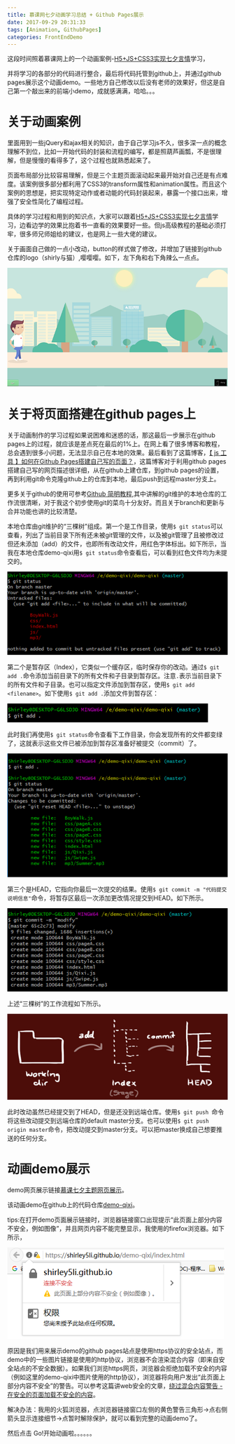 ```yaml
---
title: 慕课网七夕动画学习总结 + Github Pages展示
date: 2017-09-29 20:31:33
tags: [Animation, GithubPages]
categories: FrontEndDemo
---
```

这段时间照着慕课网上的一个动画案例-[H5+JS+CSS3实现七夕言情](http://www.imooc.com/learn/453)学习，
<!--more-->
并将学习的各部分的代码进行整合，最后将代码托管到github上，并通过github pages展示这个动画demo。一些地方自己修改以后没有老师的效果好，但这是自己第一个敲出来的前端小demo，成就感满满，哈哈。。。

# 关于动画案例 #

里面用到一些jQuery和ajax相关的知识，由于自己学习js不久，很多深一点的概念理解不到位，比如一开始代码的封装和流程的编写，都是照葫芦画瓢，不是很理解，但是慢慢的看得多了，这个过程也就熟悉起来了。

页面布局部分比较容易理解，但是三个主题页面滚动起来最开始对自己还是有点难度。该案例很多部分都利用了CSS3的transform属性和animation属性。而且这个案例的思想是，把实现特定动作或者动能的代码封装起来，暴露一个接口出来，增强了安全性简化了编程过程。

具体的学习过程和用到的知识点，大家可以跟着[H5+JS+CSS3实现七夕言情](http://www.imooc.com/learn/453)学习，边看边学的效果比抱着书一直看的效果要好一些。但js高级教程的基础必须打牢，很多师兄师姐给的建议，也是网上一些大佬的建议。

关于画面自己做的一点小改动，button的样式做了修改，并增加了链接到github仓库的logo（shirly与猫）,嘤嘤嘤。如下，左下角和右下角辣么一点点。

![1](/images/demo-qixi/1.png)


# 关于将页面搭建在github pages上 #

关于动画制作的学习过程如果说困难和迷惑的话，那这最后一步展示在github pages上的过程，就应该是差点死在最后的1%上。在网上看了很多博客和教程，总会遇到很多小问题，无法显示自己在本地的效果。最后看到了这篇博客，[【 js 工具 】如何在Github Pages搭建自己写的页面？](http://www.cnblogs.com/lijiayi/p/githubpages.html)，这篇博客对于利用github pages搭建自己写的网页描述很详细，从在github上建仓库，到github pages的设置，再到利用git命令克隆github上的仓库到本地，最后push到远程master分支上。

更多关于github的使用可参考[Github 简明教程](http://www.runoob.com/w3cnote/git-guide.html),其中讲解的git维护的本地仓库的工作流很清晰，对于我这个初步使用git的菜鸟十分友好。而且关于branch和更新与合并功能也讲的比较清楚。

本地仓库由git维护的“三棵树”组成。第一个是工作目录，使用`$ git status`可以查看，列出了当前目录下所有还未被git管理的文件，以及被git管理了且被修改过但还未添加（add）的文件，也即所有改动文件，用红色字体标出。如下所示，当我在本地仓库demo-qixi用`$ git status`命令查看后，可以看到红色文件均为未提交的。

![2](/images/demo-qixi/2.png)

第二个是暂存区（Index），它类似一个缓存区，临时保存你的改动。通过`$ git add .`命令添加当前目录下的所有文件和子目录到暂存区。注意`.`表示当前目录下的所有文件和子目录。也可以指定文件添加到暂存区，使用`$ git add <filename>`。如下使用`$ git add .`添加文件到暂存区：

![3](/images/demo-qixi/3.png)

此时我们再使用`$ git status`命令查看下工作目录，你会发现所有的文件都变绿了，这就表示这些文件已被添加到暂存区准备好被提交（commit）了。

![4](/images/demo-qixi/4.png)

第三个是HEAD，它指向你最后一次提交的结果。使用`$ git commit -m "代码提交说明信息"`命令，将暂存区最后一次添加更改情况提交到HEAD。如下所示。

![5](/images/demo-qixi/5.png)

上述“三棵树”的工作流程如下所示。

![6](/images/demo-qixi/6.png)

此时改动虽然已经提交到了HEAD，但是还没到远端仓库。使用`$ git push `命令将这些改动提交到远端仓库的default master分支。也可以使用`$ git push origin master`命令，把改动提交到master分支。可以把master换成自己想要推送的任何分支。

# 动画demo展示 #

demo网页展示链接[慕课七夕主题网页展示](https://shirley5li.github.io/demo-qixi/index.html)。

该动画demo在github上的代码仓库[demo-qixi](https://github.com/shirley5li/demo-qixi)。


tips:在打开demo页面展示链接时，浏览器链接窗口出现提示“此页面上部分内容不安全，例如图像”，并且网页内容不能完整显示，我使用的firefox浏览器。如下所示，

![7](/images/demo-qixi/7.png)

原因是我们用来展示demo的github pages站点是使用https协议的安全站点，而demo中的一些图片链接是使用的http协议，浏览器不会渲染混合内容（即来自安全站点的不安全数据）。如果我们浏览https网页，浏览器会拒绝加载不安全的内容（例如这里的demo-qixi中图片使用的http协议），浏览器将向用户发出“此页面上部分内容不安全”的警告。可以参考这篇讲web安全的文章，[绕过混合内容警告 - 在安全的页面加载不安全的内容](https://paper.seebug.org/112/)。

解决办法：我用的火狐浏览器，点浏览器链接窗口左侧的黄色警告三角形->点右侧箭头显示连接细节->点暂时解除保护，就可以看到完整的动画demo了。

然后点击 Go!开始动画啦。。。。。。







